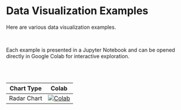 # Data Visualization Examples

Here are various data visualization examples.

<br>

Each example is presented in a Jupyter Notebook and can be opened directly in Google Colab for interactive exploration.

<br><br>

| Chart Type | Colab |
|------------|:-----:|
| Radar Chart | [![Colab](https://colab.research.google.com/assets/colab-badge.svg)](https://colab.research.google.com/github/idocommit/TIL/blob/main/visualization_examples/radar_chart.ipynb) |
